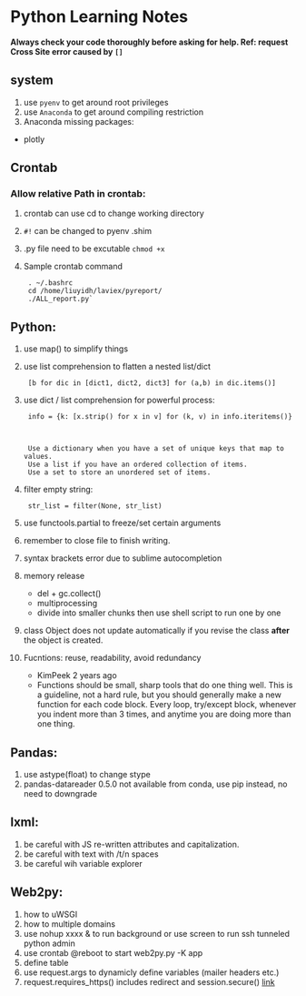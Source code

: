 # Python Learning Notes

**Always check your code thoroughly before asking for help. Ref: request Cross Site error caused by `[]`**

## system
1. use `pyenv` to get around root privileges
2. use `Anaconda` to get around compiling restriction
3. Anaconda missing packages:
 * plotly

## Crontab
### Allow relative Path in crontab:
1. crontab can use cd to change working directory
2. `#!` can be changed to pyenv .shim
3. .py file need to be excutable `chmod +x`
4. Sample crontab command

        . ~/.bashrc
        cd /home/liuyidh/laviex/pyreport/
        ./ALL_report.py`

## Python:
1. use map() to simplify things
2. use list comprehension to flatten a nested list/dict
        
        [b for dic in [dict1, dict2, dict3] for (a,b) in dic.items()]

3. use dict / list comprehension for powerful process:

        info = {k: [x.strip() for x in v] for (k, v) in info.iteritems()}
        
        

        Use a dictionary when you have a set of unique keys that map to values.
        Use a list if you have an ordered collection of items.
        Use a set to store an unordered set of items.

4. filter empty string:

        str_list = filter(None, str_list)
        
5. use functools.partial to freeze/set certain arguments
6. remember to close file to finish writing.
7. syntax brackets error due to sublime autocompletion
8. memory release
    * del + gc.collect()
    * multiprocessing
    * divide into smaller chunks then use shell script to run one by one
9. class Object does not update automatically if you revise the class **after** the object is created.
10. Fucntions: reuse, readability, avoid redundancy
    * KimPeek 2 years ago
    * Functions should be small, sharp tools that do one thing well. This is a guideline, not a hard rule, but you should generally make a new function for each code block. Every loop, try/except block, whenever you indent more than 3 times, and anytime you are doing more than one thing.

## Pandas:
1. use astype(float) to change stype
2. pandas-datareader 0.5.0 not available from conda, use pip instead, no need to downgrade

## lxml:
1. be careful with JS re-written attributes and capitalization.
2. be careful with text with /t/n spaces
3. be careful wih variable explorer

## Web2py:
1. how to uWSGI
2. how to multiple domains
3. use nohup xxxx & to run background or use screen to run ssh tunneled python admin
4. use crontab @reboot to start web2py.py -K app
5. define table
6. use request.args to dynamicly define variables (mailer headers etc.)
7. request.requires_https() includes redirect and session.secure() [link](https://groups.google.com/forum/#!msg/web2py/RHwSWU5sqqA/UlXCmJ3VmCoJ)
